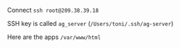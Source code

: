 Connect `ssh root@209.38.39.18`

SSH key is called `ag_server` (`/Users/toni/.ssh/ag-server`)

Here are the apps `/var/www/html`
